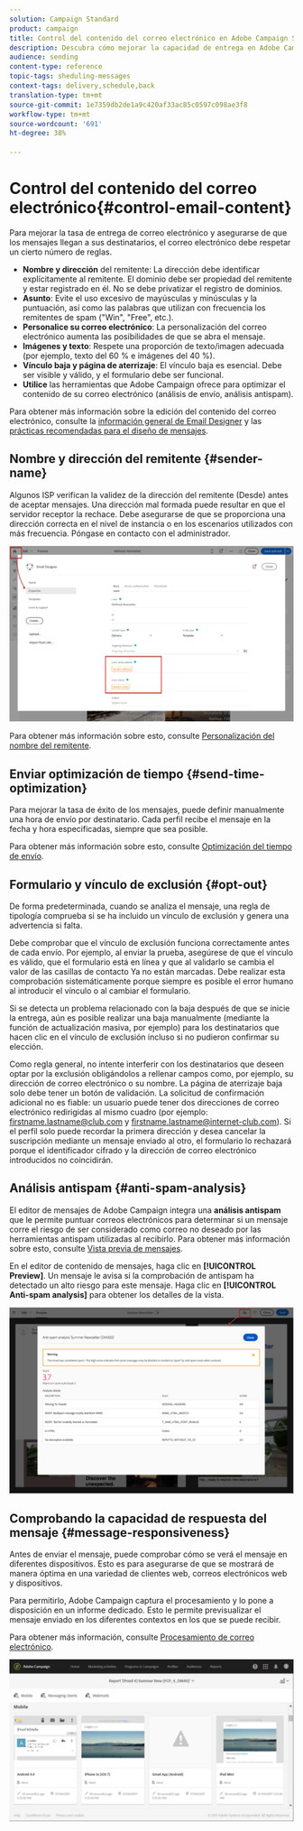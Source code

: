 ```yaml
---
solution: Campaign Standard
product: campaign
title: Control del contenido del correo electrónico en Adobe Campaign Standard
description: Descubra cómo mejorar la capacidad de entrega en Adobe Campaign Standard al editar el contenido del correo electrónico.
audience: sending
content-type: reference
topic-tags: sheduling-messages
context-tags: delivery,schedule,back
translation-type: tm+mt
source-git-commit: 1e7359db2de1a9c420af33ac85c0597c098ae3f8
workflow-type: tm+mt
source-wordcount: '691'
ht-degree: 38%

---
```



# Control del contenido del correo electrónico{#control-email-content}

Para mejorar la tasa de entrega de correo electrónico y asegurarse de que los mensajes llegan a sus destinatarios, el correo electrónico debe respetar un cierto número de reglas.

* **Nombre y dirección** del remitente: La dirección debe identificar explícitamente al remitente. El dominio debe ser propiedad del remitente y estar registrado en él. No se debe privatizar el registro de dominios.
* **Asunto**: Evite el uso excesivo de mayúsculas y minúsculas y la puntuación, así como las palabras que utilizan con frecuencia los remitentes de spam (&quot;Win&quot;, &quot;Free&quot;, etc.).
* **Personalice su correo electrónico**: La personalización del correo electrónico aumenta las posibilidades de que se abra el mensaje.
* **Imágenes y texto**: Respete una proporción de texto/imagen adecuada (por ejemplo, texto del 60 % e imágenes del 40 %).
* **Vínculo baja y página de aterrizaje**: El vínculo baja es esencial. Debe ser visible y válido, y el formulario debe ser funcional.
* **Utilice** las herramientas que Adobe Campaign ofrece para optimizar el contenido de su correo electrónico (análisis de envío, análisis antispam).

Para obtener más información sobre la edición del contenido del correo electrónico, consulte la [información general de Email Designer](../../designing/using/designing-content-in-adobe-campaign.md) y las [prácticas recomendadas para el diseño de mensajes](../../designing/using/designing-content-in-adobe-campaign.md#content-design-best-practices).

## Nombre y dirección del remitente {#sender-name}

Algunos ISP verifican la validez de la dirección del remitente (Desde) antes de aceptar mensajes. Una dirección mal formada puede resultar en que el servidor receptor la rechace. Debe asegurarse de que se proporciona una dirección correcta en el nivel de instancia o en los escenarios utilizados con más frecuencia. Póngase en contacto con el administrador.

![](assets/delivery_content_edition16.png)

Para obtener más información sobre esto, consulte [Personalización del nombre del remitente](../../designing/using/personalization.md#personalizing-the-sender).

## Enviar optimización de tiempo {#send-time-optimization}

Para mejorar la tasa de éxito de los mensajes, puede definir manualmente una hora de envío por destinatario. Cada perfil recibe el mensaje en la fecha y hora especificadas, siempre que sea posible.

Para obtener más información sobre esto, consulte [Optimización del tiempo de envío](../../sending/using/optimizing-the-sending-time.md).

## Formulario y vínculo de exclusión {#opt-out}

De forma predeterminada, cuando se analiza el mensaje, una regla de tipología comprueba si se ha incluido un vínculo de exclusión y genera una advertencia si falta.

Debe comprobar que el vínculo de exclusión funciona correctamente antes de cada envío. Por ejemplo, al enviar la prueba, asegúrese de que el vínculo es válido, que el formulario está en línea y que al validarlo se cambia el valor de las casillas de contacto Ya no están marcadas. Debe realizar esta comprobación sistemáticamente porque siempre es posible el error humano al introducir el vínculo o al cambiar el formulario.

Si se detecta un problema relacionado con la baja después de que se inicie la entrega, aún es posible realizar una baja manualmente (mediante la función de actualización masiva, por ejemplo) para los destinatarios que hacen clic en el vínculo de exclusión incluso si no pudieron confirmar su elección.

Como regla general, no intente interferir con los destinatarios que deseen optar por la exclusión obligándolos a rellenar campos como, por ejemplo, su dirección de correo electrónico o su nombre. La página de aterrizaje baja solo debe tener un botón de validación. La solicitud de confirmación adicional no es fiable: un usuario puede tener dos direcciones de correo electrónico redirigidas al mismo cuadro (por ejemplo: firstname.lastname@club.com y firstname.lastname@internet-club.com). Si el perfil solo puede recordar la primera dirección y desea cancelar la suscripción mediante un mensaje enviado al otro, el formulario lo rechazará porque el identificador cifrado y la dirección de correo electrónico introducidos no coincidirán.

## Análisis antispam {#anti-spam-analysis}

El editor de mensajes de Adobe Campaign integra una **análisis antispam** que le permite puntuar correos electrónicos para determinar si un mensaje corre el riesgo de ser considerado como correo no deseado por las herramientas antispam utilizadas al recibirlo. Para obtener más información sobre esto, consulte [Vista previa de mensajes](../../sending/using/previewing-messages.md).

En el editor de contenido de mensajes, haga clic en **[!UICONTROL Preview]**. Un mensaje le avisa si la comprobación de antispam ha detectado un alto riesgo para este mensaje. Haga clic en **[!UICONTROL Anti-spam analysis]** para obtener los detalles de la vista.

![](assets/sending_anti-spam_analysis.png)

## Comprobando la capacidad de respuesta del mensaje {#message-responsiveness}

Antes de enviar el mensaje, puede comprobar cómo se verá el mensaje en diferentes dispositivos. Esto es para asegurarse de que se mostrará de manera óptima en una variedad de clientes web, correos electrónicos web y dispositivos.

Para permitirlo, Adobe Campaign captura el procesamiento y lo pone a disposición en un informe dedicado. Esto le permite previsualizar el mensaje enviado en los diferentes contextos en los que se puede recibir.

Para obtener más información, consulte [Procesamiento de correo electrónico](../../sending/using/email-rendering.md).

![](assets/inbox_rendering_report_3.png)
